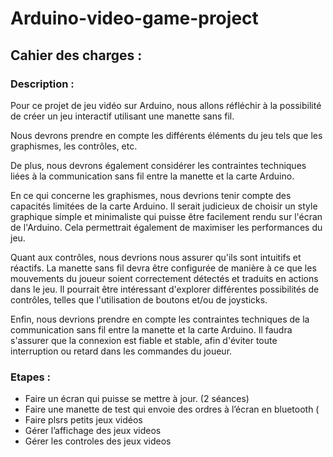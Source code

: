 # Arduino-video-game-project

## Cahier des charges :

### Description :
Pour ce projet de jeu vidéo sur Arduino, nous allons réfléchir à la possibilité de créer un jeu interactif utilisant une manette sans fil.

Nous devrons prendre en compte les différents éléments du jeu tels que les graphismes, les contrôles, etc.

De plus, nous devrons également considérer les contraintes techniques liées à la communication sans fil entre la manette et la carte Arduino.

En ce qui concerne les graphismes, nous devrions tenir compte des capacités limitées de la carte Arduino. Il serait judicieux de choisir un style graphique simple et minimaliste qui puisse être facilement rendu sur l'écran de l'Arduino. Cela permettrait également de maximiser les performances du jeu.

Quant aux contrôles, nous devrions nous assurer qu'ils sont intuitifs et réactifs.
La manette sans fil devra être configurée de manière à ce que les mouvements du joueur soient correctement détectés et traduits en actions dans le jeu.
Il pourrait être intéressant d'explorer différentes possibilités de contrôles, telles que l'utilisation de boutons et/ou de joysticks.

Enfin, nous devrions prendre en compte les contraintes techniques de la communication sans fil entre la manette et la carte Arduino. Il faudra s'assurer que la connexion est fiable et stable, afin d'éviter toute interruption ou retard dans les commandes du joueur.


### Etapes :
 - Faire un écran qui puisse se mettre à jour. (2 séances)
 - Faire une manette de test qui envoie des ordres à l’écran en bluetooth (
 - Faire plsrs petits jeux vidéos
 - Gérer l’affichage des jeux videos
 - Gérer les controles des jeux videos
